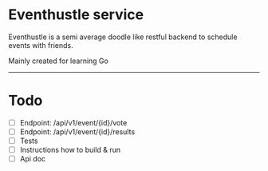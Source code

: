 # Eventhustle service

Eventhustle is a semi average doodle like restful backend to schedule events with friends.

Mainly created for learning Go

***

# Todo

- [ ] Endpoint: /api/v1/event/{id}/vote
- [ ] Endpoint: /api/v1/event/{id}/results
- [ ] Tests
- [ ] Instructions how to build & run
- [ ] Api doc
